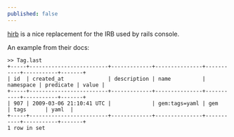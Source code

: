 ```yaml
---
published: false
---
```


[hirb](https://github.com/cldwalker/hirb) is a nice replacement for the IRB used by rails console.

An example from their docs:
````
>> Tag.last
+-----+-------------------------+-------------+---------------+-----------+-----------+-------+
| id  | created_at              | description | name          | namespace | predicate | value |
+-----+-------------------------+-------------+---------------+-----------+-----------+-------+
| 907 | 2009-03-06 21:10:41 UTC |             | gem:tags=yaml | gem       | tags      | yaml  |
+-----+-------------------------+-------------+---------------+-----------+-----------+-------+
1 row in set
````
